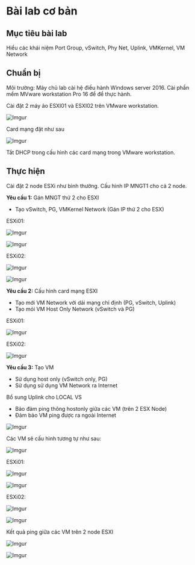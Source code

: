 # Bài lab cơ bản

## Mục tiêu bài lab

Hiểu các khái niệm Port Group, vSwitch, Phy Net, Uplink, VMKernel, VM Network

## Chuẩn bị

Môi trường: Máy chủ lab cài hệ điều hành Windows server 2016. Cài phần mềm MVware workstation Pro 16 để để thực hành.

Cài đặt 2 máy ảo ESXI01 và ESXI02 trên VMware workstation.

![Imgur](https://i.imgur.com/OyNxI86.png)

Card mạng đặt như sau

![Imgur](https://i.imgur.com/IO8pt2V.png)

Tắt DHCP trong cấu hình các card mạng trong VMware workstation.

## Thực hiện

Cài đặt 2 node ESXi như bình thường. Cấu hình IP MNGT1 cho cả 2 node. 

**Yêu cầu 1:** Gán MNGT thứ 2 cho ESXI

-	Tạo vSwitch, PG, VMKernel Network (Gán IP thứ 2 cho ESX)

ESXi01:

![Imgur](https://i.imgur.com/zRm5yZ4.png)

![Imgur](https://i.imgur.com/j0pZ03N.png)

ESXi02:

![Imgur](https://i.imgur.com/g7D9Jyc.png)

![Imgur](https://i.imgur.com/0uKPfBH.png)

**Yêu cầu 2:** Cấu hình card mạng ESXI

-	Tạo mới VM Network với dải mạng chỉ định (PG, vSwitch, Uplink)
-	Tạo mói VM Host Only Network (vSwitch và PG)

ESXi01:

![Imgur](https://i.imgur.com/SJveKxj.png)

ESXi02:

![Imgur](https://i.imgur.com/F028sOx.png)

**Yêu cầu 3:** Tạo VM
-	Sử dụng host only (vSwitch only, PG)
-	Sử dụng sử dụng VM Network ra Internet

Bổ sung Uplink cho LOCAL VS
-	Bảo đảm ping thông hostonly giữa các VM (trên 2 ESX Node)
-	Đảm bảo VM ping được ra ngoài Internet

![Imgur](https://i.imgur.com/VNucY1P.png)

Các VM sẽ cấu hình tương tự như sau:

![Imgur](https://i.imgur.com/vpLyAS7.png)

ESXi01:

![Imgur](https://i.imgur.com/VVb2szD.png)

![Imgur](https://i.imgur.com/9hm2s5g.png)

ESXi02:

![Imgur](https://i.imgur.com/HOdaJvN.png)

![Imgur](https://i.imgur.com/Xbs2MQZ.png)

Kết quả ping giữa các VM trên 2 node ESXI

![Imgur](https://i.imgur.com/6kDNZam.png)

![Imgur](https://i.imgur.com/LguAqVb.png)